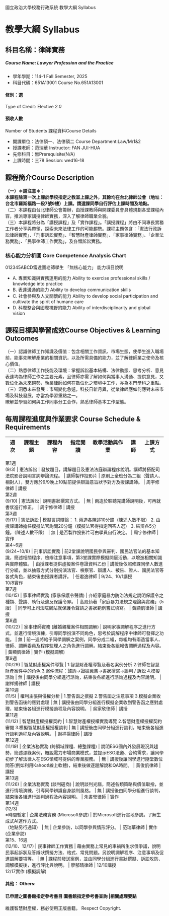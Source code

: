 國立政治大學校務行政系統 教學大綱 Syllabus
# 教學大綱 Syllabus
##  科目名稱：律師實務
#####  Course Name: Lawyer Profession and the Practice
  * 學年學期：114-1 Fall Semester, 2025 
  * 科目代碼：651A13001 Course No.651A13001
#### 修別：選
Type of Credit: Elective 
_2.0_
#### 預收人數
Number of Students
課程資料Course Details
  * 開課單位：法律碩一、法律碩二 Course Department:Law/M/1&2 
  * 授課老師：范瑞華 Instructor: FAN JUI-HUA 
  * 先修科目：無Prerequisite(N/A)
  * 上課時間：三78 Session: wed16-18
##  課程簡介Course Description
**（一）＊請注意＊：  
本課程除第一次上課於學校指定之教室上課之外，其餘均在台北律師公會（地址：台北市羅斯福路一段7號9樓）上課。請選課同學自行評估上課時間及地點。**  
（二）本課程由台北律師公會籌辦，由授課教師與開課委員會具體規劃各堂課程內容，推派專家講授律師實務，深入了解律師職業全貌。  
（三）本課程將分為「講授課程」及「實作課程」。「講授課程」將由不同專長實務工作者分享與帶領，探索未來法律工作的可能趨勢。課程主題包含：「憲法行政訴訟律師實務」、「刑事訴訟實務」、「智慧財產律師實務」、「家事律師實務」、「企業法務實務」、「民事律師工作實務」，及各類訴訟實務。
###  核心能力分析圖 Core Competence Analysis Chart
012345ABCD雷達圖老師學生
「無核心能力」 
能力項目說明
  * A. 專業知識與實務運用的能力 Ability to exercise professional skills / knowledge into practice
  * B. 表達溝通的能力 Ability to develop communication skills
  * C. 社會參與及人文關懷的能力 Ability to develop social participation and cultivate the spirit of humane care
  * D. 科際整合與國際視野的能力 Ability of interdisciplinarity and global vision
##  課程目標與學習成效Course Objectives & Learning Outcomes 
（一）認識律師工作知識及價值：包含相關工作資訊、市場生態，使學生進入職場前，能事先瞭解產業的相關資訊，以及所需具備的能力，並了解律師業之使命及核心價值。  
（二）熟悉律師工作技能及環境：掌握訴訟基本結構、法律動態、思考分析、意見表達均為律師工作之主要元素，且律師亦需了解如何與當事人溝通、提供意見，又數位化為未來趨勢，執業律師如何在數位化之環境中工作，亦為本門學科之重點。  
（三）洞悉未來發展：市場變化急遽，科技日新月異，從業律師應如何應對未來市場及科技發展，亦當為學習重點之一。  
瞭解並學習如何與工作同事分工合作，熟悉律師基本工作型態。
##  每周課程進度與作業要求 Course Schedule & Requirements
週次 |  課程主題 |  課程內容 |  指定閱讀 |  教學活動與作業 |  講師 |  上課方式  
---|---|---|---|---|---|---  
第1週  
(9/3) |  憲法訴訟 |  發放題目，講解題目及憲法法庭辯論程序說明。講師將搭配司法院影音說明言詞辯論流程。 |  講師製作投影片 |  原則上全班分為二組（聲請人、相對人），雙方應於9/9晚上10點前提供辯論意旨狀予對方及授課講師。 |  周宇修律師 |  講授  
第2週  
(9/10) |  憲法訴訟 |  說明書狀撰寫方式。 |  無 |  兩造於聆聽完講師說明後，可再就書狀進行修正。 |  周宇修律師 |  講授  
第3週  
(9/17) |  憲法訴訟 |  模擬言詞辯論： 1. 兩造各陳述10分鐘（陳述人數不限） 2. 由授課講師擔任模擬法官詢問20分鐘（模擬法官得指定回答人選） 3. 結辯各5分鐘。（陳述人數不限） |  無 |  是否製作投影片可由學員自行決定。 |  周宇修律師 |  實作  
第4~6週  
(9/24~10/8) |  刑事訴訟實務 |  前2堂課說明國民參與審判、國民法官法的基本知識，簡述相關程序、檢辯注意事項，第3堂課實際模擬開庭活動，以增進相關知識與實際體驗。 |  由授課者提供虛擬案件卷證資料乙份 |  講授後依照修課同學人數進行分組，並以抽籤方式分別扮演法官、檢察官、辯護人、被告、證人、國民法官等各式角色，結束後由授課者講評。 |  任君逸律師 |  9/24、10/1講授  
10/8實作  
第7週  
(10/15) |  家事律師實務 (家暴保護令聲請) |  介紹家庭暴力防治法規定說明保護令之種類、聲請、執行及違反保護令罪。 |  高鳳仙著「家庭暴力法規之理論與實務」（5版） |  同學可上司法院網站就保護令聲請之書狀範例嘗試填寫。 |  黃顯凱律師 |  講授  
第8週  
(10/22) |  家事律師實務 (離婚親權案件相關調解) |  說明家事調解程序之進行方式，並進行情境演練，引導同學扮演不同角色，思考於調解程序中律師可發揮之功能。 |  無 |  前一週將給予同學調解之案例，同學分成二組，每組均有兩造當事人、律師、調解委員及程序監理人之角色進行調解。結束後各組報告調解過程及內容。 |  黃顯凱律師 |  實作 (模擬調解)  
第9週  
(10/29) |  智慧財產權案件導覽 |  1.智慧財產權導覽及著名案例分析 2.律師在智慧財產案件中的角色 3.案件流程：諮詢→證據蒐集→書狀撰寫→談判 / 訴訟 4.模擬諮詢 |  無 |  講授後由同學分組進行諮詢，結束後各組進行諮詢過程及內容說明。 |  謝祥揚律師 |  講授  
第10週  
(11/5) |  權利主張與侵權分析 |  1.警告函之撰擬 2.警告函之注意事項 3.模擬企業收到警告函後的應對處理 |  無 |  講授後由同學分組進行模擬企業收到警告函之應對處理，結束後各組進行模擬過程及內容說明。 |  吳家欣律師 |  講授  
第11週  
(11/12) |  智慧財產權授權契約 |  1.智慧財產權授權實務導覽 2.智慧財產權授權契約審閱 3.模擬智慧財產權授權談判 |  無 |  講授後由同學分組進行談判，結束後各組進行談判過程及內容說明。 |  謝祥揚律師 |  講授  
第12週  
(11/19) |  企業法務實務 (跨領域課程、總整課程) |  說明ESG國內外發展現況與趨勢，簡述漂綠案例，概說電力市場商業模式，並提示ESG法遵、合約需求，讓同學初步了解法律人在ESG領域可提供的專業服務。 |  無 |  講授後讓同學進行隨堂數位問答(例如利用Kahoot!線上軟體)，結束後做逐題解說和QA時間。 |  黃俊凱律師 |  講授  
第13週  
(11/26) |  企業法務實務 (談判磋商) |  說明談判光譜，簡述各類策略與價值取捨，並進行情境演練，引導同學辨識自身談判風格。 |  無 |  講授後由同學分組進行談判，結束後各組進行談判過程及內容說明。 |  朱書瑩律師 |  實作  
第14週  
(12/3)  
※時間暫定 |  企業法務實務 (Microsoft參訪) |  於Microsoft進行實地參訪。了解生成式AI運作方式。  
（地點另行通知） |  無 |  企業參訪，以同學參與情形評分。 |  范瑞華律師 |  實作 (企業參訪)  
第15、16週  
(12/10、12/17) |  民事律師工作實務 |  藉由實務上常見的車禍所生求償爭議，說明民事起訴狀及答辯狀撰擬方法、格式、常見問題。另說明調解程序、注意事項及促進調解要項等。 |  無 |  課程前發送案例，並由同學分組進行書狀撰擬、訴訟攻防、調解模擬後，進行評比與說明。 |  廖郁晴律師 |  12/10講授  
12/17實作 (模擬調解)  
####  其他： Others:
####  已申請之圖書館指定參考書目  圖書館指定參考書查詢 |相關處理要點
維護智慧財產權，務必使用正版書籍。 Respect Copyright.